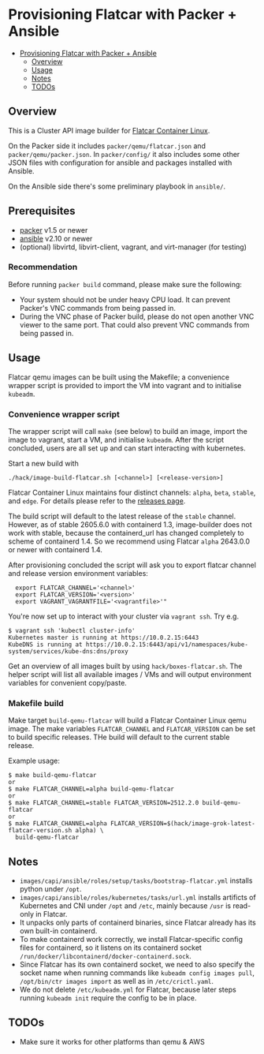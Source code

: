# Provisioning Flatcar with Packer + Ansible

- [Provisioning Flatcar with Packer + Ansible](#provisioning-flatcar-with-packer--ansible)
  - [Overview](#overview)
  - [Usage](#usage)
  - [Notes](#notes)
  - [TODOs](#todos)

## Overview

This is a Cluster API image builder for [Flatcar Container Linux](https://www.flatcar-linux.org).

On the Packer side it includes `packer/qemu/flatcar.json` and `packer/qemu/packer.json`.
In `packer/config/` it also includes some other JSON files with configuration for
ansible and packages installed with Ansible.

On the Ansible side there's some preliminary playbook in `ansible/`.

## Prerequisites

* [packer](https://packer.io/) v1.5 or newer
* [ansible](https://github.com/ansible/ansible/releases) v2.10 or newer
* (optional) libvirtd, libvirt-client, vagrant, and virt-manager (for testing)

### Recommendation

Before running `packer build` command, please make sure the following:

* Your system should not be under heavy CPU load. It can prevent Packer's VNC commands from being passed in.
* During the VNC phase of Packer build, please do not open another VNC viewer to the same port. That could also prevent VNC commands from being passed in.

## Usage

Flatcar qemu images can be built using the Makefile; a convenience wrapper
script is provided to import the VM into vagrant and to initialise `kubeadm`.

### Convenience wrapper script

The wrapper script will call `make` (see below) to build an image,
import the image to vagrant, start a VM, and initialise `kubeadm`. After the
script concluded, users are all set up and can start interacting with kubernetes.

Start a new build with
```shell
./hack/image-build-flatcar.sh [<channel>] [<release-version>]
```

Flatcar Container Linux maintains four distinct
channels: `alpha`, `beta`, `stable`, and `edge`. For details please refer to
the [releases page](https://www.flatcar-linux.org/releases/).

The build script will default to the latest release of the `stable` channel.
However, as of stable 2605.6.0 with containerd 1.3, image-builder does not work
with stable, because the containerd_url has changed completely to scheme of
containerd 1.4. So we recommend using Flatcar `alpha` 2643.0.0 or newer with
containerd 1.4.

After provisioning concluded the script will ask you to export flatcar channel
and release version environment variables:
```shell
  export FLATCAR_CHANNEL='<channel>'
  export FLATCAR_VERSION='<version>'
  export VAGRANT_VAGRANTFILE='<vagrantfile>'"
```

You're now set up to interact with your cluster via `vagrant ssh`. Try e.g.

```shell
$ vagrant ssh 'kubectl cluster-info'
Kubernetes master is running at https://10.0.2.15:6443
KubeDNS is running at https://10.0.2.15:6443/api/v1/namespaces/kube-system/services/kube-dns:dns/proxy
```

Get an overview of all images built by using `hack/boxes-flatcar.sh`. The
helper script will list all available images / VMs and will output environment
variables for convenient copy/paste.

### Makefile build

Make target `build-qemu-flatcar` will build a Flatcar Container Linux qemu
image. The make variables `FLATCAR_CHANNEL` and `FLATCAR_VERSION` can be set to
build specific releases. THe build will default to the current stable release.

Example usage:
```shell
$ make build-qemu-flatcar
or
$ make FLATCAR_CHANNEL=alpha build-qemu-flatcar
or
$ make FLATCAR_CHANNEL=stable FLATCAR_VERSION=2512.2.0 build-qemu-flatcar
or
$ make FLATCAR_CHANNEL=alpha FLATCAR_VERSION=$(hack/image-grok-latest-flatcar-version.sh alpha) \
  build-qemu-flatcar
```

## Notes

* `images/capi/ansible/roles/setup/tasks/bootstrap-flatcar.yml` installs python under `/opt`.
* `images/capi/ansible/roles/kubernetes/tasks/url.yml` installs artificts of Kubernetes and CNI under `/opt` and `/etc`, mainly because `/usr` is read-only in Flatcar.
* It unpacks only parts of containerd binaries, since Flatcar already has its own built-in containerd.
* To make containerd work correctly, we install Flatcar-specific config files for containerd, so it listens on its containerd socket `/run/docker/libcontainerd/docker-containerd.sock`.
* Since Flatcar has its own containerd socket, we need to also specify the socket name when running commands like `kubeadm config images pull`, `/opt/bin/ctr images import` as well as in `/etc/crictl.yaml`.
* We do not delete `/etc/kubeadm.yml` for Flatcar, because later steps running `kubeadm init` require the config to be in place.

## TODOs

* Make sure it works for other platforms than qemu & AWS
